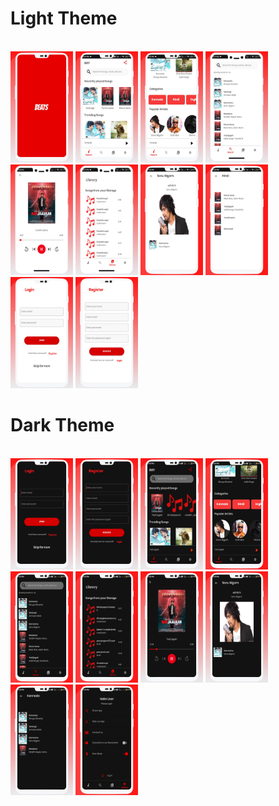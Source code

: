 <h1>Light Theme</h1><br>
<img src="Images/screenshot_1.jpg" width = "100"> <img src="Images/screenshot_2.jpg" width= "100">
 <img src="Images/screenshot_3.jpg" width = "100"> <img src="Images/screenshot_4.jpg" width = "100">
<img src="Images/screenshot_5.jpg" width = "100"> <img src="Images/screenshot_6.jpg" width = "100">
<img src="Images/screenshot_7.jpg" width = "100"> <img src="Images/screenshot_8.jpg" width = "100">
<img src="Images/screenshot_9.jpg" width = "100"> <img src="Images/screenshot_10.jpg" width = "100">

<br>
<h1>Dark Theme</h1><br>
<img src="Images/screenshot_dark_1.jpg" width = "100"> <img src="Images/screenshot_dark_2.jpg" width= "100">
 <img src="Images/screenshot_dark_3.jpg" width = "100"> <img src="Images/screenshot_dark_4.jpg" width = "100">
<img src="Images/screenshot_dark_5.jpg" width = "100"> <img src="Images/screenshot_dark_6.jpg" width = "100">
<img src="Images/screenshot_dark_7.jpg" width = "100"> <img src="Images/screenshot_dark_8.jpg" width = "100">
<img src="Images/screenshot_dark_9.jpg" width = "100"> <img src="Images/screenshot_dark_10.jpg" width = "100">

